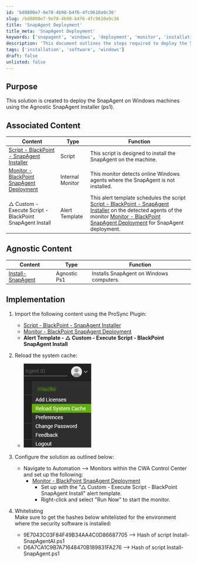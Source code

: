 ```yaml
---
id: 'bd8800e7-9e78-4b98-b4f6-4fc9610a9c36'
slug: /bd8800e7-9e78-4b98-b4f6-4fc9610a9c36
title: 'SnapAgent Deployment'
title_meta: 'SnapAgent Deployment'
keywords: ['snapagent', 'windows', 'deployment', 'monitor', 'installation']
description: 'This document outlines the steps required to deploy the SnapAgent on Windows machines using the Agnostic SnapAgent installer. It includes associated scripts, monitors, and alert templates necessary for successful installation and monitoring of the SnapAgent.'
tags: ['installation', 'software', 'windows']
draft: false
unlisted: false
---
```


## Purpose

This solution is created to deploy the SnapAgent on Windows machines using the Agnostic SnapAgent installer (ps1).

## Associated Content

| Content                                                                 | Type            | Function                                                                                                    |
|-------------------------------------------------------------------------|-----------------|-------------------------------------------------------------------------------------------------------------|
| [Script - BlackPoint - SnapAgent Installer](/docs/202e2dde-5865-4035-8410-37dc6cb92a60) | Script          | This script is designed to install the SnapAgent on the machine.                                          |
| [Monitor - BlackPoint SnapAgent Deployment](/docs/8dad86ab-7d59-43ef-b148-f4ab7df0b8f0) | Internal Monitor | This monitor detects online Windows agents where the SnapAgent is not installed.                           |
| △ Custom - Execute Script - BlackPoint SnapAgent Install                | Alert Template   | This alert template schedules the script [Script - BlackPoint - SnapAgent Installer](/docs/202e2dde-5865-4035-8410-37dc6cb92a60) on the detected agents of the monitor [Monitor - BlackPoint SnapAgent Deployment](/docs/8dad86ab-7d59-43ef-b148-f4ab7df0b8f0) for SnapAgent deployment. |

## Agnostic Content

| Content                                                                | Type          | Function                                         |
|------------------------------------------------------------------------|---------------|-------------------------------------------------|
| [Install-SnapAgent](/docs/0cf14533-c145-4a77-8ea7-8c70476768a9) | Agnostic Ps1 | Installs SnapAgent on Windows computers.        |

## Implementation

1. Import the following content using the ProSync Plugin:
   - [Script - BlackPoint - SnapAgent Installer](/docs/202e2dde-5865-4035-8410-37dc6cb92a60)
   - [Monitor - BlackPoint SnapAgent Deployment](/docs/8dad86ab-7d59-43ef-b148-f4ab7df0b8f0)
   - **Alert Template - △ Custom - Execute Script - BlackPoint SnapAgent Install**

2. Reload the system cache:
   - ![Reload Cache](../../static/img/SnapAgent-Deployment/image_1.png)

3. Configure the solution as outlined below:
   - Navigate to Automation --> Monitors within the CWA Control Center and set up the following:
     - [Monitor - BlackPoint SnapAgent Deployment](/docs/8dad86ab-7d59-43ef-b148-f4ab7df0b8f0)
       - Set up with the "△ Custom - Execute Script - BlackPoint SnapAgent Install" alert template.
       - Right-click and select "Run Now" to start the monitor.

4. Whitelisting  
   Make sure to get the hashes below whitelisted for the environment where the security software is installed:  
   - 9E7043C03F84F49B34AA4C0D86687705 --> Hash of script Install-SnapAgentAI.ps1  
   - D6A7CA1C9B7A71648470B189831FA276 --> Hash of script Install-SnapAgent.ps1  


